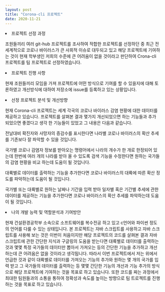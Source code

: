 ```yaml
---
layout: post
title: "Corona-cli 프로젝트"
date: 2020-11-21
---
```


<li>프로젝트 선정 과정</li>



조원들끼리 여러 git-hub 프로젝트를 조사하여 적합한 프로젝트를 선정하던 중 최근 전 세계적으로  코로나 바이러스가 큰 사회적 이슈로 대두되고 있고 해당 프로젝트에 기여하는 것이 현재 학부생인 저희의 수준에 큰 어려움이 없을 것이라고 판단하여  Crona-cli 프로젝트를 팀 프로젝트로 선정하였습니다. 

<li>프로젝트 진행 사항</li>

현재 조원들끼리 모임을 가져 프로젝트에 어떤 방식으로 기여를 할 수 있을지에 대해 토론하였고 
개선방식에 대하여 저장소에 issue를 등록하고 있는 상황입니다.

<li>선정 프로젝트 분석 및 개선방향</li>

현재 Corona-cli 프로젝트는 세계 각국의 코로나 바이러스 감염 현황에 대한 데이터를 제공하고 있습니다. 프로젝트를 살펴본 결과 몇가지 개선되었으면 하는 기능들과 추가 되었으면 좋겠다고 생각
한 기능들이 있었고 그 내용은 다음과 같습니다.

전날대비 확진자와 사망자의 증감수를 표시한다면 나라별 코로나 바이러스의 확산 추세를 기존보다 잘 파악할 수 있을 것입니다.

국가별 코로나 감염자 정보를 받아오는 명령어에서 나라의 개수가 한 개로 한정되어 있는데 한번에 여러 개의 나라를 받아 올 수 있도록 검색 기능을 수정한다면 원하는 국가들의 감염 현황을 비교 하는데 도움이 될 것입니다.

대륙별로 데이터를 출력하는 기능을 추가한다면 코로나 바이러스의 대륙에 따른 확산 정도를 파악하는데 도움이 될 것입니다.

국가별 또는 대륙별로 원하는 날짜나 기간을 입력 받아 일자별 혹은 기간별 추세에 관한 데이터를 제공하는 기능을 추가한다면 코로나 바이러스의 확산 추세를 파악하는데 도움이 될 것입니다.

<li>나의 개발 능력 및 역할분석과 기여방안</li>

현재 건설환경공학부 소속으로 소프트웨어를 복수전공 하고 있고 c언어와 파이썬 정도의 언어를 다룰 수 있는 상태입니다. 본 프로젝트는 자바 스크립트를 사용하고 자바 스크립트를 사용해 보는 것은 이번이 처음이지만 해당 프로젝트의 코드를 살펴본 결과 자바 스크립트에 관한 간단한 지식과 구글링의 도움을 받는다면 대륙별로 데이터를 출력하는것과 몇몇 특정 국가들의 데이터만 뽑아서 가져오는 등의 간단한 기능을 추가하고 개선하는데 큰 어려움은 없을 것이라고 생각됩니다. 따라서 이번 프로젝트에서 저는 위에서 언급한 것과 같이 대륙별로 데이터를 가져오는 기능의 추가와 원하는 몇 개의 국가를 입력 받고 그 국가들의 데이터를 출력하는 등 몇몇 간단한 기능의 개선과 기능 추가의 방식으로 해당 프로젝트에 기여하는 것을 목표로 하고 있습니다. 또한 코드를 짜는 과정에서 최대한 팀원들과의 소통을 통하여 정확성과 속도를 높이는 방향으로 팀 트로젝트를 진행하는 것을 목표로 하고 있습니다.
